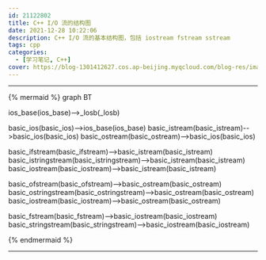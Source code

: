 ```yaml
---
id: 21122802
title: C++ I/O 流的结构图
date: 2021-12-28 10:22:06
description: C++ I/O 流的基本结构图，包括 iostream fstream sstream
tags: cpp
categories: 
  - [学习笔记, C++]
cover: https://blog-1301412627.cos.ap-beijing.myqcloud.com/blog-res/images/cpp/inc/cpp.jpg
---
```

***
{% mermaid %}
graph BT

ios_base(ios_base)-->_Iosb(_Iosb)

basic_ios(basic_ios)-->ios_base(ios_base)
basic_istream(basic_istream)-->basic_ios(basic_ios)
basic_ostream(basic_ostream)-->basic_ios(basic_ios)

basic_ifstream(basic_ifstream)-->basic_istream(basic_istream)
basic_istringstream(basic_istringstream)-->basic_istream(basic_istream)
basic_iostream(basic_iostream)-->basic_istream(basic_istream)

basic_ofstream(basic_ofstream)-->basic_ostream(basic_ostream)
basic_ostringstream(basic_ostringstream)-->basic_ostream(basic_ostream)
basic_iostream(basic_iostream)-->basic_ostream(basic_ostream)

basic_fstream(basic_fstream)-->basic_iostream(basic_iostream)
basic_stringstream(basic_stringstream)-->basic_iostream(basic_iostream)

{% endmermaid %}
***